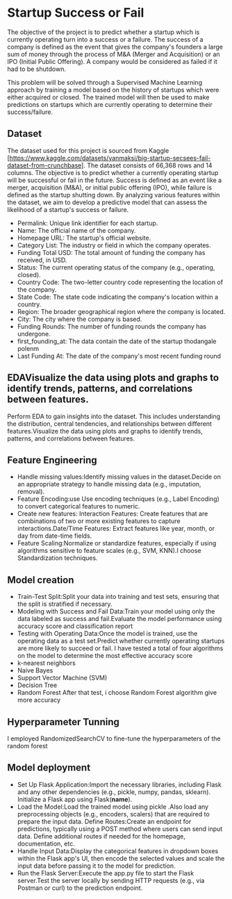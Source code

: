 # Startup Success or Fail
The objective of the project is to predict whether a startup which is currently operating turn into a success or a failure. The success of a company is defined as the event that gives the company's founders a large sum of money through the process of M&A (Merger and Acquisition) or an IPO (Initial Public Offering). A company would be considered as failed if it had to be shutdown.

This problem will be solved through a Supervised Machine Learning approach by training a model based on the history of startups which were either acquired or closed. The trained model will then be used to make predictions on startups which are currently operating to determine their success/failure.

## Dataset
The dataset used for this project is sourced from Kaggle [https://www.kaggle.com/datasets/yanmaksi/big-startup-secsees-fail-dataset-from-crunchbase]. 
The dataset consists of 66,368 rows and 14 columns. The objective is to predict whether a currently operating startup will be successful or fail in the future. Success is defined as an event like a merger, acquisition (M&A), or initial public offering (IPO), while failure is defined as the startup shutting down. By analyzing various features within the dataset, we aim to develop a predictive model that can assess the likelihood of a startup's success or failure.

* Permalink: Unique link identifier for each startup.
* Name: The official name of the company.
* Homepage URL: The startup's official website.
* Category List: The industry or field in which the company operates.
* Funding Total USD: The total amount of funding the company has received, in USD.
* Status: The current operating status of the company (e.g., operating, closed).
* Country Code: The two-letter country code representing the location of the company.
* State Code: The state code indicating the company's location within a country.
* Region: The broader geographical region where the company is located.
* City: The city where the company is based.
* Funding Rounds: The number of funding rounds the company has undergone.
* first_founding_at: The data contain the date of the startup thodangale polenm
* Last Funding At: The date of the company's most recent funding round
## EDAVisualize the data using plots and graphs to identify trends, patterns, and correlations between features.
Perform EDA to gain insights into the dataset. This includes understanding the distribution, central tendencies, and relationships between different features.Visualize the data using plots and graphs to identify trends, patterns, and correlations between features.
## Feature Engineering
* Handle missing values:Identify missing values in the dataset.Decide on an appropriate strategy to handle missing data (e.g., imputation, removal).
* Feature Encoding:use Use encoding techniques (e.g., Label Encoding) to convert categorical features to numeric.
* Create new features: Interaction Features: Create features that are combinations of two or more existing features to capture interactions.Date/Time Features: Extract features like year, month, or day from date-time fields.
* Feature Scaling:Normalize or standardize features, especially if using algorithms sensitive to feature scales (e.g., SVM, KNN).I choose Standardization techniques.
## Model creation
* Train-Test Split:Split your data into training and test sets, ensuring that the split is stratified if necessary.
* Modeling with Success and Fail Data:Train your model using only the data labeled as success and fail.Evaluate the model performance using accuracy score and classification report
* Testing with Operating Data:Once the model is trained, use the operating data as a test set.Predict whether currently operating startups are more likely to succeed or fail.
I have tested a total of four algorithms on the model to determine the most effective accuracy score
* k-nearest neighbors
* Naive Bayes
* Support Vector Machine (SVM)
* Decision Tree
* Random Forest
After that test, i choose  Random Forest algorithm give more accuracy 
## Hyperparameter Tunning
I employed RandomizedSearchCV to fine-tune the hyperparameters of the random forest
## Model deployment 
* Set Up Flask Application:Import the necessary libraries, including Flask and any other dependencies (e.g., pickle, numpy, pandas, sklearn).
Initialize a Flask app using Flask(__name__).
* Load the Model:Load the trained model using pickle .Also load any preprocessing objects (e.g., encoders, scalers) that are required to prepare the input data.
Define Routes:Create an endpoint for predictions, typically using a POST method where users can send input data.
Define additional routes if needed for the homepage, documentation, etc.
* Handle Input Data:Display the categorical features in dropdown boxes within the Flask app's UI, then encode the selected values and scale the input data before passing it to the model for prediction.
* Run the Flask Server:Execute the app.py file to start the Flask server.Test the server locally by sending HTTP requests (e.g., via Postman or curl) to the prediction endpoint.

